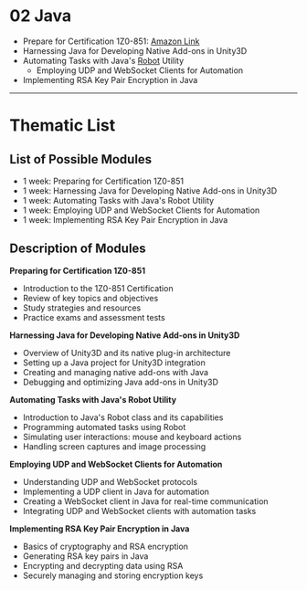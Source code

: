 # 02 Java


- Prepare for Certification 1Z0-851: [Amazon Link](https://www.amazon.com.be/-/en/Bert-Bates/dp/0072260882)
- Harnessing Java for Developing Native Add-ons in Unity3D
- Automating Tasks with Java's [Robot](https://docs.oracle.com/javase/8/docs/api/java/awt/Robot.html) Utility
  - Employing UDP and WebSocket Clients for Automation
- Implementing RSA Key Pair Encryption in Java


----------------------

# Thematic List

## List of Possible Modules

- 1 week: Preparing for Certification 1Z0-851
- 1 week: Harnessing Java for Developing Native Add-ons in Unity3D
- 1 week: Automating Tasks with Java's Robot Utility
- 1 week: Employing UDP and WebSocket Clients for Automation
- 1 week: Implementing RSA Key Pair Encryption in Java

## Description of Modules

**Preparing for Certification 1Z0-851**
- Introduction to the 1Z0-851 Certification
- Review of key topics and objectives
- Study strategies and resources
- Practice exams and assessment tests

**Harnessing Java for Developing Native Add-ons in Unity3D**
- Overview of Unity3D and its native plug-in architecture
- Setting up a Java project for Unity3D integration
- Creating and managing native add-ons with Java
- Debugging and optimizing Java add-ons in Unity3D

**Automating Tasks with Java's Robot Utility**
- Introduction to Java's Robot class and its capabilities
- Programming automated tasks using Robot
- Simulating user interactions: mouse and keyboard actions
- Handling screen captures and image processing

**Employing UDP and WebSocket Clients for Automation**
- Understanding UDP and WebSocket protocols
- Implementing a UDP client in Java for automation
- Creating a WebSocket client in Java for real-time communication
- Integrating UDP and WebSocket clients with automation tasks

**Implementing RSA Key Pair Encryption in Java**
- Basics of cryptography and RSA encryption
- Generating RSA key pairs in Java
- Encrypting and decrypting data using RSA
- Securely managing and storing encryption keys
